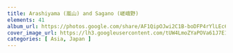 ```yaml
---
title: Arashiyama (嵐山) and Sagano (嵯峨野)
elements: 41
album_url: https://photos.google.com/share/AF1QipOJwi2C1B-boDFP4rYlLEc606XeXCqeD1r0FFTC21hWc3OlMrF5V8Y2o8a4z4tfNA?key=bzVjelR3X01sOHZmSWw3YUpMcHJteEhzdDhaQjdR
cover_image_url: https://lh3.googleusercontent.com/tUW4LmoZYaPOVa61J7E1Lq9w9LaCX76DGuTk-OB3ikA2-BRCdf72jPqDCsTgO0F7obZi2n_b2yo1LxbrjW44iGhx6dMr4l7n0XPDjYANpUVKu9KhQq7UYT5ittARAWJDrLOqNRNsezQltisW73MvY-CinNxvaQygnmOZm0AKrwSxHyzz6r8vCnQ69VnpFBDiRasgB2UvMtRPmcPx4IyHc4SNjjz50ejOHUWrcRYNxaw7kL1vxPer1gN6M1FvmPSuwMAi6F0XuChtC-7o6xkiBYfJiGO6M43q7AZc8ICMXJcy1g3_OH3s8vvZaDR5_V318zCjAzoSEBsAEdDFjUxQmLlyHK1-Kwjz7wZPckw9s74t9lMVHd8AJP10Qj4bdh5JTB3OpyxycN7xqGT_oXla-rYnW7R7NnUjLAypPbHQCsMuR12TgMmF-TtiMZ-wHRiUEH7iG-rRLW9b6afhwiPPhl3KtirwllUc1fRdZmAiWQnallI4royyDvGWFYKTGiTDXXs5T65-fQuy8brDm4PxC7heyy5y-DvtQ8gQdwzbC1CNT-rJXk-tYFgjpqq667UWk5CORlcv95xOpjVI-TyRsD5xM9yWoLxsqRIW0V5mS0GoXjOE8DOczwsrJltl6715dgYrtxPlZ_F7ZfGIYNoEHfqvpg=s195-p-k-no
categories: [ Asia, Japan ]
---
```

